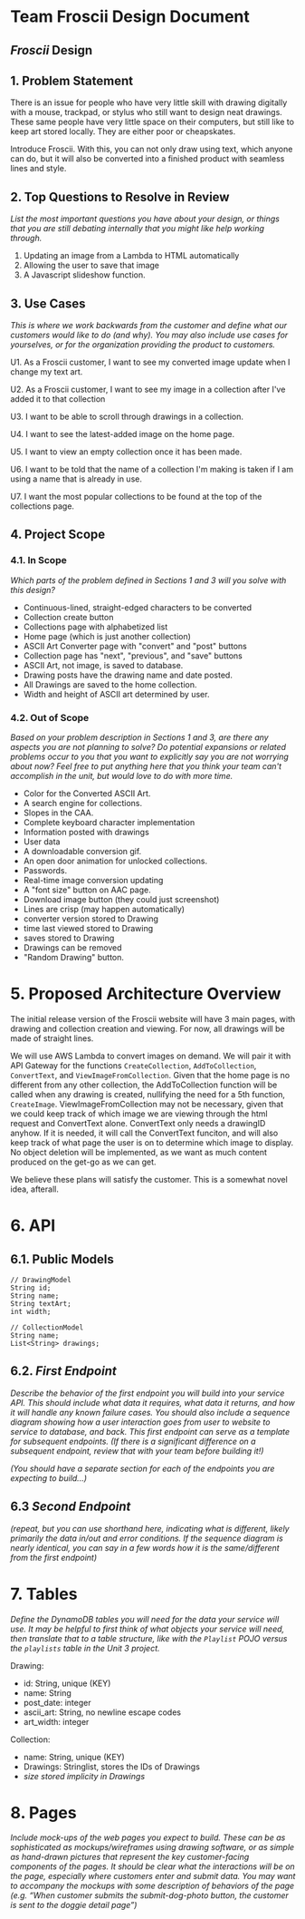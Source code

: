 # Team Froscii Design Document

## *Froscii* Design

## 1. Problem Statement

There is an issue for people who have very little skill with drawing digitally 
with a mouse, trackpad, or stylus who still want to design neat drawings. These 
same people have very little space on their computers, but still like to keep art 
stored locally. They are either poor or cheapskates.

Introduce Froscii. With this, you can not only draw using text, which anyone 
can do, but it will also be converted into a finished product with seamless 
lines and style.


## 2. Top Questions to Resolve in Review

*List the most important questions you have about your design, or things that
you are still debating internally that you might like help working through.*

1.   Updating an image from a Lambda to HTML automatically
2.   Allowing the user to save that image
3.   A Javascript slideshow function.

## 3. Use Cases

*This is where we work backwards from the customer and define what our customers
would like to do (and why). You may also include use cases for yourselves, or
for the organization providing the product to customers.*

U1. As a Froscii customer, I want to see my converted image update when I change my
text art.

U2. As a Froscii customer, I want to see my image in a collection after I've added it
to that collection

U3. I want to be able to scroll through drawings in a collection.

U4. I want to see the latest-added image on the home page.

U5. I want to view an empty collection once it has been made.

U6. I want to be told that the name of a collection I'm making is taken if I am using a name that
is already in use.

U7. I want the most popular collections to be found at the top of the collections page.

## 4. Project Scope

### 4.1. In Scope

*Which parts of the problem defined in Sections 1 and 3 will you solve with this
design?*

* Continuous-lined, straight-edged characters to be converted
* Collection create button
* Collections page with alphabetized list
* Home page (which is just another collection)
* ASCII Art Converter page with "convert" and "post" buttons
* Collection page has "next", "previous", and "save" buttons
* ASCII Art, not image, is saved to database.
* Drawing posts have the drawing name and date posted.
* All Drawings are saved to the home collection.
* Width and height of ASCII art determined by user.

### 4.2. Out of Scope

*Based on your problem description in Sections 1 and 3, are there any aspects
you are not planning to solve? Do potential expansions or related problems occur
to you that you want to explicitly say you are not worrying about now? Feel free
to put anything here that you think your team can't accomplish in the unit, but
would love to do with more time.*

* Color for the Converted ASCII Art.
* A search engine for collections.
* Slopes in the CAA.
* Complete keyboard character implementation
* Information posted with drawings
* User data
* A downloadable conversion gif.
* An open door animation for unlocked collections.
* Passwords.
* Real-time image conversion updating
* A "font size" button on AAC page.
* Download image button (they could just screenshot)
* Lines are crisp (may happen automatically)
* converter version stored to Drawing
* time last viewed stored to Drawing
* saves stored to Drawing
* Drawings can be removed
* "Random Drawing" button.

# 5. Proposed Architecture Overview

The initial release version of the Froscii website will have 3 main pages, with drawing and collection
creation and viewing. For now, all drawings will be made of straight lines.

We will use AWS Lambda to convert images on demand. We will pair it with API Gateway
for the functions `CreateCollection`, `AddToCollection`, `ConvertText`, and
`ViewImageFromCollection`. Given that the home page is no different from any other
collection, the AddToCollection function will be called when any drawing is created, nullifying
the need for a 5th function, `CreateImage`. ViewImageFromCollection may not be necessary, given that we
could keep track of which image we are viewing through the html request and ConvertText alone. ConvertText
only needs a drawingID anyhow. If it is needed, it will call the ConvertText funciton,
and will also keep track of what page the user is on to determine which image to display.
No object deletion will be implemented, as we want as much content produced on the get-go as we can get.

We believe these plans will satisfy the customer. This is a somewhat novel idea, afterall.

# 6. API

## 6.1. Public Models
```
// DrawingModel
String id;
String name;
String textArt;
int width;
```
```
// CollectionModel
String name;
List<String> drawings;
```
## 6.2. *First Endpoint*

*Describe the behavior of the first endpoint you will build into your service
API. This should include what data it requires, what data it returns, and how it
will handle any known failure cases. You should also include a sequence diagram
showing how a user interaction goes from user to website to service to database,
and back. This first endpoint can serve as a template for subsequent endpoints.
(If there is a significant difference on a subsequent endpoint, review that with
your team before building it!)*

*(You should have a separate section for each of the endpoints you are expecting
to build...)*

## 6.3 *Second Endpoint*

*(repeat, but you can use shorthand here, indicating what is different, likely
primarily the data in/out and error conditions. If the sequence diagram is
nearly identical, you can say in a few words how it is the same/different from
the first endpoint)*

# 7. Tables

*Define the DynamoDB tables you will need for the data your service will use. It
may be helpful to first think of what objects your service will need, then
translate that to a table structure, like with the *`Playlist` POJO* versus the
`playlists` table in the Unit 3 project.*

Drawing:
* id: String, unique (KEY)
* name: String
* post_date: integer
* ascii_art: String, no newline escape codes
* art_width: integer

Collection:
* name: String, unique (KEY)
* Drawings: Stringlist, stores the IDs of Drawings
* *size stored implicity in Drawings*

# 8. Pages

*Include mock-ups of the web pages you expect to build. These can be as
sophisticated as mockups/wireframes using drawing software, or as simple as
hand-drawn pictures that represent the key customer-facing components of the
pages. It should be clear what the interactions will be on the page, especially
where customers enter and submit data. You may want to accompany the mockups
with some description of behaviors of the page (e.g. “When customer submits the
submit-dog-photo button, the customer is sent to the doggie detail page”)*
